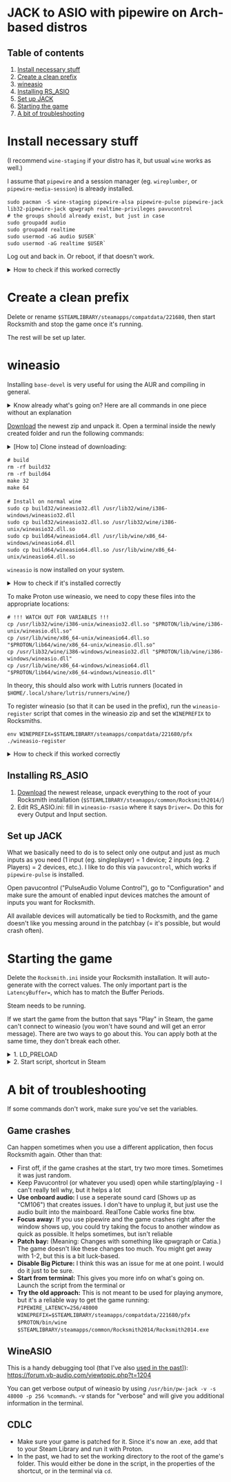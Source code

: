 # JACK to ASIO with pipewire on Arch-based distros

## Table of contents

1. [Install necessary stuff](#install-necessary-stuff)
1. [Create a clean prefix](#create-a-cean-prefix)
1. [wineasio](#wineasio)
1. [Installing RS_ASIO](#installing-rs_asio)
1. [Set up JACK](#set-up-jack)
1. [Starting the game](#starting-the-game)
1. [A bit of troubleshooting](#a-bit-of-troubleshooting)

# Install necessary stuff

(I recommend `wine-staging` if your distro has it, but usual `wine` works as well.)

I assume that `pipewire` and a session manager (eg. `wireplumber`, or `pipewire-media-session`) is already installed.

```
sudo pacman -S wine-staging pipewire-alsa pipewire-pulse pipewire-jack lib32-pipewire-jack qpwgraph realtime-privileges pavucontrol
# the groups should already exist, but just in case
sudo groupadd audio
sudo groupadd realtime
sudo usermod -aG audio $USER`
sudo usermod -aG realtime $USER`
```

Log out and back in. Or reboot, if that doesn't work.

<details><summary> How to check if this worked correctly</summary>

> For the packages, do `pacman -Q package-name`. (You can do multiple at once) Should output the names and versions without errors.
>
> For the groups, run `groups`. This will give you a list, which should contain "audio" and "realtime".
</details>

# Create a clean prefix

Delete or rename `$STEAMLIBRARY/steamapps/compatdata/221680`, then start Rocksmith and stop the game once it's running.

The rest will be set up later.

# wineasio

Installing `base-devel` is very useful for using the AUR and compiling in general.

<details><summary>Know already what's going on? Here are all commands in one piece without an explanation</summary>

> If the commands in this collapsible section don't work for you, try the "longer" variant first before asking for help.
>
> YOU NEED TO HAVE THE $PROTON AND $STEAMLIBRARY VARIABLE SET!! (or replaced with the correct path first)
>
> cd into the unpacked directory, then run this.
>
> ```
> rm -rf build32
> rm -rf build64
> make 32
> make 64
> sudo cp build32/wineasio32.dll /usr/lib32/wine/i386-windows/wineasio32.dll
> sudo cp build32/wineasio32.dll.so /usr/lib32/wine/i386-unix/wineasio32.dll.so
> sudo cp build64/wineasio64.dll /usr/lib/wine/x86_64-windows/wineasio64.dll
> sudo cp build64/wineasio64.dll.so /usr/lib/wine/x86_64-unix/wineasio64.dll.so
> cp build32/wineasio32.dll "$PROTON/lib/wine/i386-windows/wineasio.dll"
> cp build32/wineasio32.dll.so "$PROTON/lib/wine/i386-unix/wineasio.dll.so"
> cp build64/wineasio64.dll "$PROTON/lib/wine/x86_64-windows/wineasio.dll"
> cp build64/wineasio64.dll.so "$PROTON/lib/wine/x86_64-unix/wineasio.dll.so"
> env WINEPREFIX=$STEAMLIBRARY/steamapps/compatdata/221680/pfx ./wineasio-register
> ```
>
> And you're done, continue with [Installing RS_ASIO](#installing-rs_asio).
>
</details>



[Download](https://github.com/wineasio/wineasio/releases) the newest zip and unpack it. Open a terminal inside the newly created folder and run the following commands:

<details><summary>[How to] Clone instead of downloading:</summary>

> (No support for this way, as release package is easier to replicate.)
>
> ```
> git clone --recursive https://github.com/wineasio/wineasio.git
> cd wineasio
> ```
>

</details>



```
# build
rm -rf build32
rm -rf build64
make 32
make 64

# Install on normal wine
sudo cp build32/wineasio32.dll /usr/lib32/wine/i386-windows/wineasio32.dll
sudo cp build32/wineasio32.dll.so /usr/lib32/wine/i386-unix/wineasio32.dll.so
sudo cp build64/wineasio64.dll /usr/lib/wine/x86_64-windows/wineasio64.dll
sudo cp build64/wineasio64.dll.so /usr/lib/wine/x86_64-unix/wineasio64.dll.so
```



`wineasio` is now installed on your system.

<details><summary>How to check if it's installed correctly</summary>

> 	find /usr/lib32/ -name "wineasio*"
> 	find /usr/lib/ -name "wineasio*"
>
> This should output 4 paths (ignore the errors).
>
</details>

To make Proton use wineasio, we need to copy these files into the appropriate locations:

```
# !!! WATCH OUT FOR VARIABLES !!!
cp /usr/lib32/wine/i386-unix/wineasio32.dll.so "$PROTON/lib/wine/i386-unix/wineasio.dll.so"
cp /usr/lib/wine/x86_64-unix/wineasio64.dll.so "$PROTON/lib64/wine/x86_64-unix/wineasio.dll.so"
cp /usr/lib32/wine/i386-windows/wineasio32.dll "$PROTON/lib/wine/i386-windows/wineasio.dll"
cp /usr/lib/wine/x86_64-windows/wineasio64.dll "$PROTON/lib64/wine/x86_64-windows/wineasio.dll"
```

In theory, this should also work with Lutris runners (located in `$HOME/.local/share/lutris/runners/wine/`)

To register wineasio (so that it can be used in the prefix), run the `wineasio-register` script that comes in the wineasio zip and set the `WINEPREFIX` to Rocksmiths.

```
env WINEPREFIX=$STEAMLIBRARY/steamapps/compatdata/221680/pfx ./wineasio-register
```

<details><summary> How to check if this worked correctly</summary>

> Download this: [VBAsioTest_1013.zip](https://download.vb-audio.com/Download_MT128/VBAsioTest_1013.zip)
>
> Extract it somewhere and run a command like this (replace the last path with the correct path that you chose):
> ```
> WINEPREFIX=$STEAMLIBRARY/steamapps/compatdata/221680/pfx $PROTON/bin/wine /path/to/VBASIOTest32.exe
> ```
>
</details>

## Installing RS_ASIO

1. [Download](https://github.com/mdias/rs_asio/releases) the newest release, unpack everything to the root of your Rocksmith installation (`$STEAMLIBRARY/steamapps/common/Rocksmith2014/`)
1. Edit RS_ASIO.ini: fill in `wineasio-rsasio` where it says `Driver=`. Do this for every Output and Input section.

## Set up JACK

What we basically need to do is to select only one output and just as much inputs as you need (1 input (eg. singleplayer) = 1 device; 2 inputs (eg. 2 Players) = 2 devices, etc.). I like to do this via `pavucontrol`, which works if `pipewire-pulse` is installed.

Open pavucontrol ("PulseAudio Volume Control"), go to "Configuration" and make sure the amount of enabled input devices matches the amount of inputs you want for Rocksmith.

All available devices will automatically be tied to Rocksmith, and the game doesn't like you messing around in the patchbay (= it's possible, but would crash often).

# Starting the game

Delete the `Rocksmith.ini` inside your Rocksmith installation. It will auto-generate with the correct values. The only important part is the `LatencyBuffer=`, which has to match the Buffer Periods.

Steam needs to be running.

If we start the game from the button that says "Play" in Steam, the game can't connect to wineasio (you won't have sound and will get an error message). There are two ways to go about this. You can apply both at the same time, they don't break each other.



<details><summary>1. LD_PRELOAD</summary>

* Advantages: Run from Steam directly
* Disadvantages: higher possibility of crashes, steps you might need to do every game-boot.

Add these launch options to Rocksmith:
```
LD_PRELOAD=/usr/lib32/libjack.so PIPEWIRE_LATENCY=256/48000 %command%
```

You can launch the game from Steam now. For the first few boot-ups, you have to remove window focus from Rocksmith (typically done with Alt+Tab) as soon as the window shows up. If it doesn't crash, continue with instructions.

Rocksmith might not have audio, however, if you don't get a message saying that there's no output device, RS_ASIO and JACK are working fine.

Open qpwgraph or a different JACK patchbay software of your choice. We want to connect microphones to the inputs of Rocksmith and two outputs to our actual output device. Rocksmith will sometimes crash when messing with the patchbay, so this is how you want to go about it:

1. Connect one device to Rocksmith
1. Window focus to Rocksmith
1. Go to step one, until you have connected everything

---

</details>

<details><summary>2. Start script, shortcut in Steam</summary>

* Advantage: Reliable one time setup
* Disadvantages: Another Steam game entry, or having to launch from terminal entirely

### Get the start script

In Steam, right click on Rocksmith and choose "Properties". Set the following launch options:

```
PROTON_LOG=1 PROTON_DUMP_DEBUG_COMMANDS=1 %command%
```

then start the game from Steam again. You will now have a script at `/tmp/proton_$USER/run` that represents the command Steam runs when starting the game. If we run this script, Rocksmith can start via Steam and have sound. (`PIPEWIRE_LATENCY="256/48000" /tmp/proton_$USER/run`)

Let's copy the script to somewhere else and give it a better name. This is an example that I will use in the rest of the guide. You can change the path or the name of the script, if you want to.

```
cp /tmp/proton_$USER/run $STEAMLIBRARY/steamapps/common/rocksmith-launcher.sh
```

!! If you switch Proton versions, regenerate this script !!

We can start the game via this script now: `PIPEWIRE_LATENCY="256/48000" $STEAMLIBRARY/steamapps/common/rocksmith-launcher.sh`

### Making it nice via Steam entry (optional, but recommended)

!! This currently doesn't work for me. Look below for an alternative route. !!

We can't start Rocksmith directly from the Steam Library. But we can use the Steam Library to start the script that starts the game in a way that Steam recognizes.

<details><summary>Fitting meme</summary>

![](https://i.kym-cdn.com/photos/images/original/002/546/187/fb1.jpg)

</details>

Go into your Steam Library and select "Add a game" -> "Add a Non-Steam Game" on the bottom left.

Make sure you can see all files. Select the script we generated just now and add it. This will create a shortcut to the script, which I will refer to as "shortcut" from here on. Right click on the shortcut and select "Properties". Add these launch Options: `PIPEWIRE_LATENCY="256/48000" %command%`

You can now start the game from Steam. Use the shortcut, it will launch the actual game.

---

Launching the script from Steam doesn't work for me right now. You can alternatively add a game in Lutris, which consists of starting this script as explained. Then in Lutris select "Create Steam shortcut".

This works because of how Lutris behaves when games are launched from Steam. All the Steam shortcut does is to notify Lutris to start a game. This is finished when Lutris received the message (= Steam sees it as "stopped"). Lutris then launches the game.

Important Settings:

* Runner: Linux
* Working Directory: The folder where your script is.
* Disable Lutris Runtime: true
* Environment Variables:
	* Name: PIPEWIRE_LATENCY
	* Value: 256/48000

### Beautification (even more optional, but recommended)

Leaving the shortcut just like that is not pretty, so we're going to change that.

You can give the games in your Steam Library a custom look. A good Website for resources is the [SteamGridDB](https://www.steamgriddb.com/).

You can take artwork from [Rocksmith](https://www.steamgriddb.com/game/1841), [Rocksmith 2014](https://www.steamgriddb.com/game/2295), [Rocksmith+](https://www.steamgriddb.com/game/5359161) or anything else you want. I would recommend something that makes the shortcut look different than the game.

**Name and icon:** Go into the shortcut's Properties. Right under the text "Shortcut" you can change the game's icon and name (both show up in the list on the left in desktop mode). I recommend something like "Rocksmith 2014 - Launcher".

**"Hero (banner/background)":** Located above the "Play" button in Steam. Right-click on it and choose "set custom background". You can theoretically set a logo too by right-clicking on the text, but I personally chose not to do that to clearly see which item is which.

**Grid (cover art):** For this it gets a bit harder. Go to `$HOME/.steam/steam/userdata/<number>/config/grid`. Since we added a hero, there should be a file that resembles it, so find it with an image viewer. It's called `<id>_hero.<file-ending>` we need the ID.
copy the cover art into this folder and name it `<id>p.<file-ending>`.

This is how the file structure looks on my system:

![](/img/grid-file.png)

Launch Big Picture Mode now and find the entry in your Library. It should now have artwork.

---

</details>

# A bit of troubleshooting

If some commands don't work, make sure you've set the variables.

## Game crashes

Can happen sometimes when you use a different application, then focus Rocksmith again. Other than that:

* First off, if the game crashes at the start, try two more times. Sometimes it was just random.
* Keep Pavucontrol (or whatever you used) open while starting/playing - I can't really tell why, but it helps a lot
* **Use onboard audio:** I use a seperate sound card (Shows up as "CM106") that creates issues. I don't have to unplug it, but just use the audio built into the mainboard. RealTone Cable works fine btw.
* **Focus away:** If you use pipewire and the game crashes right after the window shows up, you could try taking the focus to another window as quick as possible. It helps sometimes, but isn't reliable
* **Patch bay:** (Meaning: Changes with something like qpwgraph or Catia.) The game doesn't like these changes too much. You might get away with 1-2, but this is a bit luck-based.
* **Disable Big Picture:** I think this was an issue for me at one point. I would do it just to be sure.
* **Start from terminal:** This gives you more info on what's going on. Launch the script from the terminal or
* **Try the old approach:** This is not meant to be used for playing anymore, but it's a reliable way to get the game running: `PIPEWIRE_LATENCY=256/48000 WINEPREFIX=$STEAMLIBRARY/steamapps/compatdata/221680/pfx $PROTON/bin/wine $STEAMLIBRARY/steamapps/common/Rocksmith2014/Rocksmith2014.exe`

## WineASIO

This is a handy debugging tool (that I've also [used in the past](https://github.com/theNizo/linux_rocksmith/issues/22#issuecomment-1276457128)]): https://forum.vb-audio.com/viewtopic.php?t=1204

You can get verbose output of wineasio by using `/usr/bin/pw-jack -v -s 48000 -p 256 %command%`. -v stands for "verbose" and will give you additional information in the terminal.

## CDLC

* Make sure your game is patched for it. Since it's now an .exe, add that to your Steam Library and run it with Proton.
* In the past, we had to set the working directory to the root of the game's folder. This would either be done in the script, in the properties of the shortcut, or in the terminal via `cd`.
